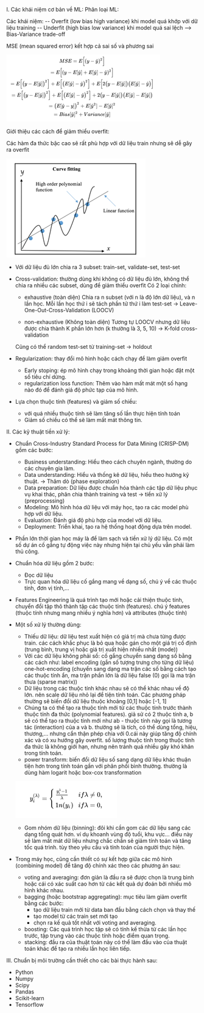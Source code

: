 I. Các khái niệm cơ bản về ML:
Phân loại ML:

Các khái niệm:
    -- Overfit (low bias high variance) khi model quá khớp với dữ liệu training
    -- Underfit (high bias low variance) khi model quá sai lệch
    --> Bias-Variance trade-off

MSE (mean squared error) kết hợp cả sai số và phương sai

![alt mse](./images/mse.png)

Giới thiệu các cách để giảm thiểu overfit:

Các hàm đa thức bậc cao sẽ rất phù hợp với dữ liệu train nhưng sẽ dễ gây ra overfit
    
![alt high order polynomial function](./images/high-order-function.png)

+ Với dữ liệu đủ lớn chia ra 3 subset: train-set, validate-set, test-set

+ Cross-validation: thường dùng khi không có dữ liệu đủ lớn, không thể chia ra nhiều các subset, dùng để giảm thiểu overfit
    Có 2 loại chính:   
    - exhaustive (toàn diện)
    Chia ra n subset (với n là độ lớn dữ liệu), và n lần học. Mỗi lần học thứ i sẽ tách phần tử thứ i làm test-set
    -> Leave-One-Out-Cross-Validation (LOOCV)

    - non-exhaustive (Không toàn diện)
    Tương tự LOOCV nhưng dữ liệu được chia thành K phần lớn hơn (k thường là 3, 5, 10)
    -> K-fold cross-validation

    Cũng có thể random test-set từ training-set
    -> holdout

+ Regularization: thay đổi mô hình hoặc cách chạy để làm giảm overfit

    - Early stoping: ép mô hình chạy trong khoảng thời gian hoặc đặt một số tiêu chí dừng.
    - regularization loss function: Thêm vào hàm mất mát một số hạng nào đó để đánh giá độ phức tạp của mô hình.

+ Lựa chọn thuộc tính (features) và giảm số chiều:

    - với quá nhiều thuộc tính sẽ làm tăng số lần thực hiện tính toán
    - Giảm số chiều có thể sẽ làm mất mát thông tin.

II. Các kỹ thuật tiền xử lý:
+ Chuẩn Cross-Industry Standard Process for Data Mining (CRISP-DM) gồm các bước:
    - Business understanding: Hiểu theo cách chuyên ngành, thường do các chuyên gia làm.
    - Data understanding: Hiểu và thống kê dữ liệu, hiểu theo hướng kỹ thuật. -> Thăm dò (phase exploration)
    - Data preparation: Dữ liệu được chuẩn hóa thành các tập dữ liệu phục vụ khai thác, phân chia thành training và test -> tiền xử lý (preprocessing)
    - Modeling: Mô hình hóa dữ liệu với máy học, tạo ra các model phù hợp với dữ liệu.
    - Evaluation: Đánh giá độ phù hợp của model với dữ liệu.
    - Deployment: Triển khai, tạo ra hệ thống hoạt động dựa trên model.

+ Phần lớn thời gian học máy là để làm sạch và tiền xử lý dữ liệu. Có một số dự án cố gắng tự động việc này nhưng hiện tại chủ yếu vẫn phải làm thủ công.
+ Chuẩn hóa dữ liệu gồm 2 bước:
    - Đọc dữ liệu
    - Trực quan hóa dữ liệu cố gắng mang về dạng số, chú ý về các thuộc tính, đơn vị tính,...
+ Features Engineering là quá trình tạo mới hoặc cải thiện thuộc tính, chuyển đổi tập thô thành tập các thuộc tính (features). chú ý features (thuộc tính nhưng mang nhiều ý nghĩa hơn) và attributes (thuộc tính)

+ Một số xử lý thường dùng:
    - Thiếu dữ liệu: dữ liệu test xuất hiện có giá trị mà chưa từng được train. các cách khắc phục là bỏ qua hoặc gán cho một giá trị cố định (trung bình, trung vị hoặc giá trị xuất hiện nhiều nhất (mode))
    - Với các dữ liệu không phải số: cố gắng chuyển sang dạng số bằng các cách như: label encoding (gắn số tượng trưng cho từng dữ liệu) one-hot-encoding (chuyển sang dạng ma trận các số bằng cách tạo các thuộc tính ẩn, ma trận phần lớn là dữ liệu false (0) gọi là ma trận thưa (sparse matrix))
    - Dữ liệu trong các thuộc tính khác nhau sẽ có thể khác nhau về độ lớn. nên scale dữ liệu nhỏ lại để tiện tính toán. Các phương pháp thường sẽ biến đổi dữ liệu thuộc khoảng [0,1] hoặc [-1, 1]
    - Chúng ta có thể tạo ra thuộc tính mới từ các thuộc tính trước thành thuộc tính đa thức (polynomial features). giả sử có 2 thuộc tính a, b sẽ có thể tạo ra thuộc tính mới như ab - thuộc tính này gọi là tương tác (interaction) của a và b. thường sẽ là tích, có thể dùng tổng, hiệu, thương,... nhưng cẩn thận phép chia với 0.cái này giúp tăng độ chính xác và có xu hướng gây overfit. số lượng thuộc tính trong thuộc tính đa thức là không giới hạn, nhưng nên tránh quá nhiều gây khó khăn trong tính toán.
    - power transform: biến đổi dữ liệu số sang dạng dữ liệu khác thuận tiện hơn trong tính toán gần với phân phối bình thường. thường là dùng hàm logarit hoặc box-cox transformation

    ![alt box-cox transformation](./images/box-cox-transformation.png)

    - Gom nhóm dữ liệu (binning): đôi khi cần gom các dữ liệu sang các dạng tổng quát hơn. ví dụ khoanh vùng độ tuổi, khu vực... điều này sẽ làm mất mát dữ liệu nhưng chắc chắn sẽ giảm tính toán và tăng tốc quá trình. tùy theo yêu cầu và tính toán của người thực hiện.

+ Trong máy học, cũng cần thiết có sự kết hợp giữa các mô hình (combining model) để tăng độ chính xác theo các phương án sau:
    - voting and averaging: đơn giản là đầu ra sẽ được chọn là trung bình hoặc cái có xác suất cao hơn từ các kết quả dự đoán bởi nhiều mô hình khác nhau.
    - bagging (hoặc bootstrap aggregating): mục tiêu làm giảm overfit bằng các bước:
        - tạo dữ liệu train mới từ data ban đầu bằng cách chọn và thay thế
        - tạo model từ các train set mới tạo
        - chọn ra kế quả tốt nhất với voting and averaging.
    - boosting: Các quá trình học tập sẽ có tính kế thừa từ các lần học trước, tập trung vào các thuộc tính hoặc điểm quan trọng.
    - stacking: đầu ra của thuật toán này có thể làm đầu vào của thuật toán khác để tạo ra nhiều lần học liên tiếp.

III. Chuẩn bị môi trường cần thiết cho các bài thực hành sau:
- Python
- Numpy
- Scipy
- Pandas
- Scikit-learn
- Tensorflow
